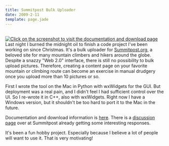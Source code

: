 ```yaml
---
title: Summitpost Bulk Uploader
date: 2009-2-11
template: page.jade
---
```


[  
![Click on the screenshot to visit the documentation and download page](http://www.summitpost.org/images/small/488377.jpg)](http://www.summitpost.org/article/488357/Summitpost-Bulk-Uploader.html)Last
night I burned the midnight oil to finish a code project I've been working
on since Christmas. It's a bulk uploader for [Summitpost.org](http://www.summitpost.org/),
a beloved site for many mountain climbers and hikers around the globe.
Despite a snazzy "Web 2.0" interface, there is still no possibility to
bulk upload pictures. Therefore, creating a content page on your favorite
mountain or climbing route can become an exercise in manual drudgery once
you upload more than 10 pictures or so.
  
  
First I wrote the tool on the Mac in Python with wxWidgets for the GUI.
But deployment was a real pain, and I didn't feel I had sufficient control
over the UI. So I re-wrote it in C++, also with wxWidgets. Right now I
have a Windows version, but it shouldn't be too hard to port it to the
Mac in the future.
  
  
Documentation and download information is [here](http://www.summitpost.org/article/488357/Summitpost-Bulk-Uploader.html).
There is a [discussion page](http://www.summitpost.org/phpBB2/viewtopic.php?t=43402) over
at Summitpost already getting some interesting responses.
  
  
It's been a fun hobby project. Especially because I believe a lot of people
will want to use it. That is very motivating!
